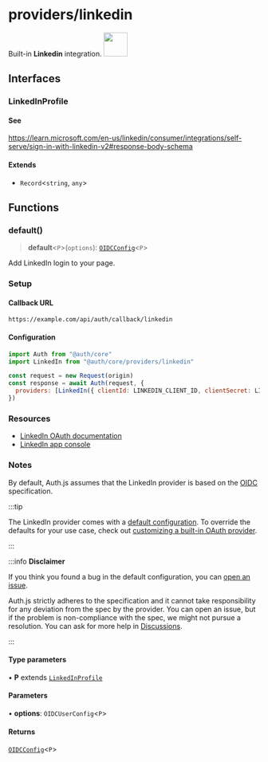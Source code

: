 # providers/linkedin

<div style={{backgroundColor: "#000", display: "flex", justifyContent: "space-between", color: "#fff", padding: 16}}>
<span>Built-in <b>Linkedin</b> integration.</span>
<a href="https://linkedin.com">
  <img style={{display: "block"}} src="https://authjs.dev/img/providers/linkedin.svg" height="48" width="48"/>
</a>
</div>

## Interfaces

### LinkedInProfile

#### See

https://learn.microsoft.com/en-us/linkedin/consumer/integrations/self-serve/sign-in-with-linkedin-v2#response-body-schema

#### Extends

- `Record`\<`string`, `any`\>

## Functions

### default()

> **default**\<`P`\>(`options`): [`OIDCConfig`](../providers.md#oidcconfigprofile)\<`P`\>

Add LinkedIn login to your page.

### Setup

#### Callback URL
```
https://example.com/api/auth/callback/linkedin
```

#### Configuration
```js
import Auth from "@auth/core"
import LinkedIn from "@auth/core/providers/linkedin"

const request = new Request(origin)
const response = await Auth(request, {
  providers: [LinkedIn({ clientId: LINKEDIN_CLIENT_ID, clientSecret: LINKEDIN_CLIENT_SECRET })],
})
```

### Resources

 - [LinkedIn OAuth documentation](https://docs.microsoft.com/en-us/linkedin/shared/authentication/authorization-code-flow)
 - [LinkedIn app console](https://www.linkedin.com/developers/apps/)

### Notes

By default, Auth.js assumes that the LinkedIn provider is
based on the [OIDC](https://openid.net/specs/openid-connect-core-1_0.html) specification.

:::tip

The LinkedIn provider comes with a [default configuration](https://github.com/nextauthjs/next-auth/blob/main/packages/core/src/providers/linkedin.ts).
To override the defaults for your use case, check out [customizing a built-in OAuth provider](https://authjs.dev/guides/providers/custom-provider#override-default-options).

:::

:::info **Disclaimer**

If you think you found a bug in the default configuration, you can [open an issue](https://authjs.dev/new/provider-issue).

Auth.js strictly adheres to the specification and it cannot take responsibility for any deviation from
the spec by the provider. You can open an issue, but if the problem is non-compliance with the spec,
we might not pursue a resolution. You can ask for more help in [Discussions](https://authjs.dev/new/github-discussions).

:::

#### Type parameters

• **P** extends [`LinkedInProfile`](linkedin.md#linkedinprofile)

#### Parameters

• **options**: `OIDCUserConfig`\<`P`\>

#### Returns

[`OIDCConfig`](../providers.md#oidcconfigprofile)\<`P`\>
